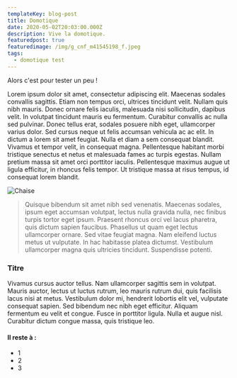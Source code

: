 ```yaml
---
templateKey: blog-post
title: Domotique
date: 2020-05-02T20:03:00.000Z
description: Vive la domotique.
featuredpost: true
featuredimage: /img/g_cnf_m41545198_f.jpeg
tags:
  - domotique test
---
```

Alors c'est pour tester un peu !

Lorem ipsum dolor sit amet, consectetur adipiscing elit. Maecenas sodales convallis sagittis. Etiam non tempus orci, ultrices tincidunt velit. Nullam quis nibh mauris. Donec ornare felis iaculis, malesuada nisi sollicitudin, dapibus velit. In volutpat tincidunt mauris eu fermentum. Curabitur convallis ac nulla sed pulvinar. Donec tellus erat, sodales posuere nibh eget, ullamcorper varius dolor. Sed cursus neque ut felis accumsan vehicula ac ac elit. In dictum a lorem sit amet feugiat. Nulla et diam a sem consequat blandit. Vivamus et tempor velit, in consequat magna. Pellentesque habitant morbi tristique senectus et netus et malesuada fames ac turpis egestas. Nullam pretium massa sit amet orci porttitor iaculis. Pellentesque maximus augue ut ligula efficitur, in rhoncus felis tempor. Ut tristique massa at risus tempus, id consequat lorem blandit.



![Chaise](/img/g_cnf_m41545198_f.jpeg "Chaise")



> Quisque bibendum sit amet nibh sed venenatis. Maecenas sodales, ipsum eget accumsan volutpat, lectus nulla gravida nulla, nec finibus turpis tortor eget ipsum. Praesent rhoncus orci vel lacus pharetra, quis dictum sapien faucibus. Phasellus ut quam eget lectus ullamcorper ornare. Sed vitae feugiat magna. Nam eleifend luctus metus ut vulputate. In hac habitasse platea dictumst. Vestibulum ullamcorper magna quis ultricies tincidunt. Suspendisse potenti.

### Titre

Vivamus cursus auctor tellus. Nam ullamcorper sagittis sem in volutpat. Mauris auctor, lectus ut luctus rutrum, leo mauris rutrum dui, quis facilisis lacus nisi at metus. Vestibulum dolor mi, hendrerit lobortis elit vel, vulputate consequat sapien. Sed bibendum nec nibh eget efficitur. Aliquam fermentum eu velit et congue. Fusce in porttitor ligula. Nulla et augue nisl. Curabitur dictum congue massa, quis tristique leo.

#### Il reste à :

* 1
* 2
* 3